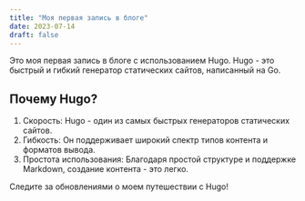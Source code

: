 ```yaml
---
title: "Моя первая запись в блоге"
date: 2023-07-14
draft: false
---
```


Это моя первая запись в блоге с использованием Hugo. Hugo - это быстрый и гибкий генератор статических сайтов, написанный на Go.

## Почему Hugo?

1. Скорость: Hugo - один из самых быстрых генераторов статических сайтов.
2. Гибкость: Он поддерживает широкий спектр типов контента и форматов вывода.
3. Простота использования: Благодаря простой структуре и поддержке Markdown, создание контента - это легко.

Следите за обновлениями о моем путешествии с Hugo!